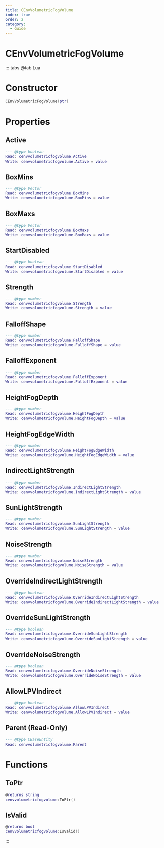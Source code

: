 ```yaml
---
title: CEnvVolumetricFogVolume
index: true
order: 2
category:
  - Guide
---
```


# CEnvVolumetricFogVolume

::: tabs
@tab Lua
# Constructor
```lua
CEnvVolumetricFogVolume(ptr)
```
# Properties
## Active 
```lua
--- @type boolean
Read: cenvvolumetricfogvolume.Active
Write: cenvvolumetricfogvolume.Active = value
```
## BoxMins 
```lua
--- @type Vector
Read: cenvvolumetricfogvolume.BoxMins
Write: cenvvolumetricfogvolume.BoxMins = value
```
## BoxMaxs 
```lua
--- @type Vector
Read: cenvvolumetricfogvolume.BoxMaxs
Write: cenvvolumetricfogvolume.BoxMaxs = value
```
## StartDisabled 
```lua
--- @type boolean
Read: cenvvolumetricfogvolume.StartDisabled
Write: cenvvolumetricfogvolume.StartDisabled = value
```
## Strength 
```lua
--- @type number
Read: cenvvolumetricfogvolume.Strength
Write: cenvvolumetricfogvolume.Strength = value
```
## FalloffShape 
```lua
--- @type number
Read: cenvvolumetricfogvolume.FalloffShape
Write: cenvvolumetricfogvolume.FalloffShape = value
```
## FalloffExponent 
```lua
--- @type number
Read: cenvvolumetricfogvolume.FalloffExponent
Write: cenvvolumetricfogvolume.FalloffExponent = value
```
## HeightFogDepth 
```lua
--- @type number
Read: cenvvolumetricfogvolume.HeightFogDepth
Write: cenvvolumetricfogvolume.HeightFogDepth = value
```
## HeightFogEdgeWidth 
```lua
--- @type number
Read: cenvvolumetricfogvolume.HeightFogEdgeWidth
Write: cenvvolumetricfogvolume.HeightFogEdgeWidth = value
```
## IndirectLightStrength 
```lua
--- @type number
Read: cenvvolumetricfogvolume.IndirectLightStrength
Write: cenvvolumetricfogvolume.IndirectLightStrength = value
```
## SunLightStrength 
```lua
--- @type number
Read: cenvvolumetricfogvolume.SunLightStrength
Write: cenvvolumetricfogvolume.SunLightStrength = value
```
## NoiseStrength 
```lua
--- @type number
Read: cenvvolumetricfogvolume.NoiseStrength
Write: cenvvolumetricfogvolume.NoiseStrength = value
```
## OverrideIndirectLightStrength 
```lua
--- @type boolean
Read: cenvvolumetricfogvolume.OverrideIndirectLightStrength
Write: cenvvolumetricfogvolume.OverrideIndirectLightStrength = value
```
## OverrideSunLightStrength 
```lua
--- @type boolean
Read: cenvvolumetricfogvolume.OverrideSunLightStrength
Write: cenvvolumetricfogvolume.OverrideSunLightStrength = value
```
## OverrideNoiseStrength 
```lua
--- @type boolean
Read: cenvvolumetricfogvolume.OverrideNoiseStrength
Write: cenvvolumetricfogvolume.OverrideNoiseStrength = value
```
## AllowLPVIndirect 
```lua
--- @type boolean
Read: cenvvolumetricfogvolume.AllowLPVIndirect
Write: cenvvolumetricfogvolume.AllowLPVIndirect = value
```
## Parent (Read-Only)
```lua
--- @type CBaseEntity
Read: cenvvolumetricfogvolume.Parent
```
# Functions
## ToPtr
```lua
@returns string
cenvvolumetricfogvolume:ToPtr()
```
## IsValid
```lua
@returns bool
cenvvolumetricfogvolume:IsValid()
```

:::